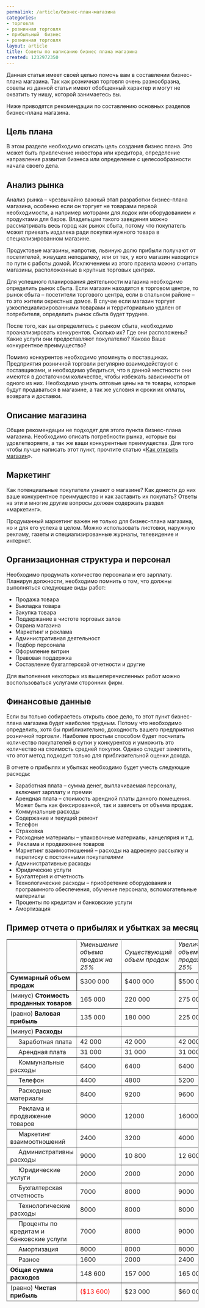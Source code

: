 ```yaml
---
permalink: /article/бизнес-план-магазина
categories:
- торговля
- розничная торговля
- прибыльный  бизнес
- розничная торговля
layout: article
title: Советы по написанию бизнес плана магазина
created: 1232972350
---
```

<p>Данная статья имеет своей целью помочь вам в составлении бизнес-плана магазина. Так как розничная торговля  очень разнообразна, советы из данной статьи имеют обобщенный характер и могут не охватить ту нишу, которой занимаетесь вы.</p>
<p>Ниже приводятся рекомендации по составлению основных разделов бизнес-плана магазина.</p>
<h2>Цель плана</h2>
<p>В этом разделе необходимо описать цель создания бизнес плана. Это может быть привлечение инвестора или кредитора, определение направления развития бизнеса или определение с целесообразности начала своего дела.</p>
<h2>Анализ рынка</h2>
<p>Анализ рынка &ndash; чрезвычайно важный этап разработки бизнес-плана магазина, особенно если он торгует не товарами первой необходимости, а например моторами для лодок или оборудованием и продуктами для баров. Владельцам такого заведения можно рассматривать весь город как рынок сбыта, потому что покупатель может приехать издалека ради покупки нужного товара в специализированном магазине.</p>
<p>Продуктовые магазины, напротив, львиную долю прибыли получают от посетителей, живущих неподалеку, или от тех, у кого магазин находится по пути с работы домой. Исключением из этого правила можно считать магазины, расположенные в крупных торговых центрах.</p>
<p>Для успешного планирования деятельности магазина необходимо определить рынок сбыта. Если магазин находится в торговом центре, то рынок сбыта &ndash; посетители торгового центра, если в спальном районе &ndash; то это жители окрестных домов. В случае если магазин торгует узкоспециализированными товарами и территориально удален от потребителя, определить рынок сбыта будет труднее.</p>
<p>После того, как вы определитесь с рынком сбыта, необходимо проанализировать конкурентов. Сколько их? Где они расположены? Какие услуги они предоставляют покупателю? Каково Ваше конкурентное преимущество?</p>
<p>Помимо конкурентов необходимо упомянуть о поставщиках. Предприятия розничной торговли регулярно взаимодействуют с поставщиками, и необходимо убедиться, что в данной местности они имеются в достаточном количестве, чтобы избежать зависимости от одного из них. Необходимо узнать оптовые цены на те товары, которые будут продаваться в магазине, а так же условия и сроки их оплаты, возврата и доставки.</p>
<h2>Описание магазина</h2>
<p>Общие рекомендации не подходят для этого пункта бизнес-плана магазина. Необходимо описать потребности рынка, которые вы удовлетворяете, а так же ваши конкурентные преимущества. Для того чтобы лучше написать этот пункт, прочтите статью &laquo;<a href="http://www.business101.ru/article/как-открыть-магазин">Как открыть магазин</a>&raquo;.</p>
<h2>Маркетинг</h2>
<p>Как потенциальные покупатели узнают о магазине? Как донести до них ваше конкурентное преимущество и как заставить их покупать? Ответы на эти и многие другие вопросы должен содержать раздел &laquo;маркетинг&raquo;.</p>
<p>Продуманный маркетинг важен не только для бизнес-плана магазина, но и для его успеха в целом. Можно использовать листовки, наружную рекламу, газеты и специализированные журналы, телевидение и интернет.</p>
<h2>Организационная структура и персонал</h2>
<p>Необходимо продумать количество персонала и его зарплату. Планируя должности, необходимо помнить о том, что должны выполняться следующие виды работ:</p>
<ul>
    <li>Продажа товара</li>
    <li>Выкладка товара</li>
    <li>Закупка товара</li>
    <li>Поддержание в чистоте торговых залов</li>
    <li>Охрана магазина</li>
    <li>Маркетинг и реклама</li>
    <li>Административная деятельност</li>
    <li>Подбор персонала</li>
    <li>Оформление витрин</li>
    <li>Правовая поддержка</li>
    <li>Составление бухгалтерской отчетности и другие</li>
</ul>
<p>Для выполнения некоторых из вышеперечисленных работ можно воспользоваться услугами сторонних фирм.</p>
<h2>Финансовые данные</h2>
<p>Если вы только собираетесь открыть свое дело, то этот пункт бизнес-плана магазина будет наиболее трудным. Потому что необходимо определить, хотя бы приблизительно, доходность вашего предприятия розничной торговли. Наиболее простым способом будет посчитать количество покупателей в сутки у конкурентов и умножить это количество на стоимость средней покупки. Однако следует заметить, что этот метод подходит только для приблизительной оценки дохода.</p>
<p>В отчете о прибылях и убытках необходимо будет учесть следующие расходы:</p>
<ul>
    <li>Заработная плата &ndash; сумма денег, выплачиваемая персоналу, включает зарплату и премии</li>
    <li>Арендная плата &ndash; стоимость арендной платы данного помещения. Может быть как фиксированной, так и зависеть от объема продаж.</li>
    <li>Коммунальные расходы</li>
    <li>Содержание и текущий ремонт</li>
    <li>Телефон</li>
    <li>Страховка</li>
    <li>Расходные материалы &ndash; упаковочные материалы, канцелярия и т.д.</li>
    <li>&nbsp;Реклама и продвижение товаров</li>
    <li>Маркетинг взаимоотношений &ndash; расходы на адресную рассылку и переписку с постоянными покупателями</li>
    <li>Административные расходы</li>
    <li>Юридические услуги</li>
    <li>Бухгалтерия  и отчетность</li>
    <li>Технологические расходы &ndash; приобретение оборудования и программного обеспечения, обучение персонала, вспомогательные материалы</li>
    <li>Проценты по кредитам и банковские услуги</li>
    <li>Амортизация</li>
</ul>
<h2>Пример отчета о прибылях и убытках за месяц</h2>
<p>
<table cellspacing="0" cellpadding="2" bordercolor="#a4a4a4" border="1">
    <tbody>
        <tr>
            <td>&nbsp;</td>
            <td><em>Уменьшение объема продаж на 25%</em></td>
            <td><em>Существующий объем продаж</em></td>
            <td><em>Увеличение объема продаж на 25%</em></td>
        </tr>
        <tr style="border: 1px solid black;">
            <td><strong>Суммарный объем продаж</strong></td>
            <td>$300 000</td>
            <td>$400 000</td>
            <td>$500 000</td>
        </tr>
        <tr>
            <td>(минус) <strong>Стоимость проданных товаров</strong></td>
            <td>165 000</td>
            <td>220 000</td>
            <td>275 000</td>
        </tr>
        <tr>
            <td>(равно) <strong>Валовая прибыль</strong></td>
            <td>135 000</td>
            <td>180 000</td>
            <td>225 000</td>
        </tr>
        <tr>
            <td>(минус) <strong>Расходы</strong></td>
            <td>&nbsp;</td>
            <td>&nbsp;</td>
            <td>&nbsp;</td>
        </tr>
        <tr>
            <td>&nbsp;&nbsp;&nbsp;&nbsp;&nbsp;Заработная плата</td>
            <td>42 000</td>
            <td>42 000</td>
            <td>42 000</td>
        </tr>
        <tr>
            <td>&nbsp;&nbsp;&nbsp;&nbsp;&nbsp;Арендная плата</td>
            <td>31 000</td>
            <td>31 000</td>
            <td>31 000</td>
        </tr>
        <tr>
            <td>&nbsp;&nbsp;&nbsp;&nbsp;&nbsp;Коммунальные расходы</td>
            <td>6400</td>
            <td>6400</td>
            <td>6400</td>
        </tr>
        <tr>
            <td>&nbsp;&nbsp;&nbsp;&nbsp;&nbsp;Телефон</td>
            <td>4400</td>
            <td>4800</td>
            <td>5200</td>
        </tr>
        <tr>
            <td>&nbsp;&nbsp;&nbsp;&nbsp;&nbsp;Расходные материалы</td>
            <td>8400</td>
            <td>9200</td>
            <td>9600</td>
        </tr>
        <tr>
            <td>&nbsp;&nbsp;&nbsp;&nbsp;&nbsp;Реклама и продвижение товаров</td>
            <td>9000</td>
            <td>12000</td>
            <td>16000</td>
        </tr>
        <tr>
            <td>&nbsp;&nbsp;&nbsp;&nbsp;&nbsp;Маркетинг взаимоотношений</td>
            <td>2400</td>
            <td>3200</td>
            <td>4000</td>
        </tr>
        <tr>
            <td>&nbsp;&nbsp;&nbsp;&nbsp;&nbsp;Административны расходы</td>
            <td>9000</td>
            <td>10 800</td>
            <td>12 600</td>
        </tr>
        <tr>
            <td>&nbsp;&nbsp;&nbsp;&nbsp;&nbsp;Юридические услуги</td>
            <td>2000</td>
            <td>2000</td>
            <td>2000</td>
        </tr>
        <tr>
            <td>&nbsp;&nbsp;&nbsp;&nbsp;&nbsp;Бухгалтерская отчетность</td>
            <td>7000</td>
            <td>8000</td>
            <td>9000</td>
        </tr>
        <tr>
            <td>&nbsp;&nbsp;&nbsp;&nbsp;&nbsp;Технологические расходы</td>
            <td>8000</td>
            <td>8000</td>
            <td>8000</td>
        </tr>
        <tr>
            <td>&nbsp;&nbsp;&nbsp;&nbsp;&nbsp;Проценты по кредитам и банковские услуги</td>
            <td>7000</td>
            <td>8000</td>
            <td>9000</td>
        </tr>
        <tr>
            <td>&nbsp;&nbsp;&nbsp;&nbsp;&nbsp;Амортизация</td>
            <td>8000</td>
            <td>8000</td>
            <td>8000</td>
        </tr>
        <tr>
            <td>&nbsp;&nbsp;&nbsp;&nbsp;&nbsp;Разное</td>
            <td>1600</td>
            <td>2000</td>
            <td>2400</td>
        </tr>
        <tr>
            <td><strong>Общая сумма расходов</strong></td>
            <td>148 600</td>
            <td>157 000</td>
            <td>165 000</td>
        </tr>
        <tr>
            <td>(равно) <strong>Чистая прибыль</strong></td>
            <td><font color="#ff0000">($13 600)</font></td>
            <td>$23 000</td>
            <td>$60 00</td>
        </tr>
    </tbody>
</table>
</p>
